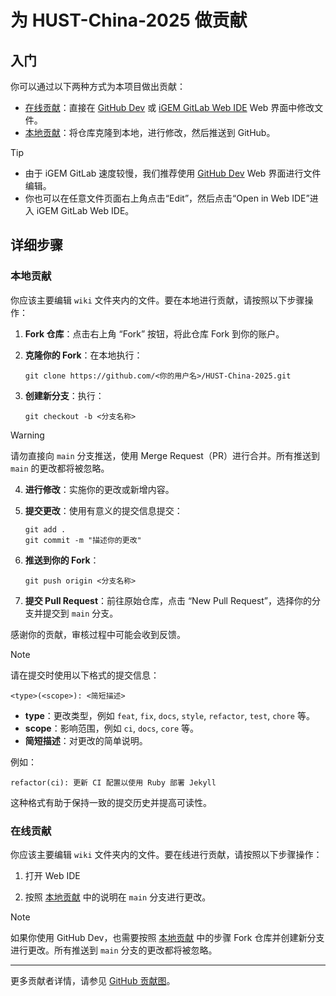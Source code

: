 # 为 HUST-China-2025 做贡献

## 入门

你可以通过以下两种方式为本项目做出贡献：

- [在线贡献](#在线贡献)：直接在 [GitHub Dev](https://github.dev/Lucas04-nhr/HUST-China-2025) 或 [iGEM GitLab Web IDE](https://gitlab.igem.org/-/ide/project/2025/hust-china/edit/main/-/) Web 界面中修改文件。
- [本地贡献](#本地贡献)：将仓库克隆到本地，进行修改，然后推送到 GitHub。

> [!TIP]
> - 由于 iGEM GitLab 速度较慢，我们推荐使用 [GitHub Dev](https://github.dev/Lucas04-nhr/HUST-China-2025) Web 界面进行文件编辑。
> - 你也可以在任意文件页面右上角点击“Edit”，然后点击“Open in Web IDE”进入 iGEM GitLab Web IDE。

## 详细步骤



### 本地贡献

你应该主要编辑 `wiki` 文件夹内的文件。要在本地进行贡献，请按照以下步骤操作：

1. **Fork 仓库**：点击右上角 “Fork” 按钮，将此仓库 Fork 到你的账户。

2. **克隆你的 Fork**：在本地执行：
   ```fish
   git clone https://github.com/<你的用户名>/HUST-China-2025.git
   ```

3. **创建新分支**：执行：
   ```fish
   git checkout -b <分支名称>
   ```

> [!WARNING]
> 请勿直接向 `main` 分支推送，使用 Merge Request（PR）进行合并。所有推送到 `main` 的更改都将被忽略。

4. **进行修改**：实施你的更改或新增内容。

5. **提交更改**：使用有意义的提交信息提交：
   ```fish
   git add .
   git commit -m "描述你的更改"
   ```

6. **推送到你的 Fork**：
   ```fish
   git push origin <分支名称>
   ```

7. **提交 Pull Request**：前往原始仓库，点击 “New Pull Request”，选择你的分支并提交到 `main` 分支。

感谢你的贡献，审核过程中可能会收到反馈。

> [!NOTE]
> 请在提交时使用以下格式的提交信息：
> ```
> <type>(<scope>): <简短描述>
> ```
> - **type**：更改类型，例如 `feat`, `fix`, `docs`, `style`, `refactor`, `test`, `chore` 等。
> - **scope**：影响范围，例如 `ci`, `docs`, `core` 等。
> - **简短描述**：对更改的简单说明。
> 
> 例如：
> ```
> refactor(ci): 更新 CI 配置以使用 Ruby 部署 Jekyll
> ```
> 这种格式有助于保持一致的提交历史并提高可读性。

### 在线贡献

你应该主要编辑 `wiki` 文件夹内的文件。要在线进行贡献，请按照以下步骤操作：

1. 打开 Web IDE

2. 按照 [本地贡献](#本地贡献) 中的说明在 `main` 分支进行更改。

> [!NOTE]
> 如果你使用 GitHub Dev，也需要按照 [本地贡献](#本地贡献) 中的步骤 Fork 仓库并创建新分支进行更改。所有推送到 `main` 分支的更改都将被忽略。

---

更多贡献者详情，请参见 [GitHub 贡献图](https://github.com/Lucas04-nhr/HUST-China_2025/graphs/contributors)。
